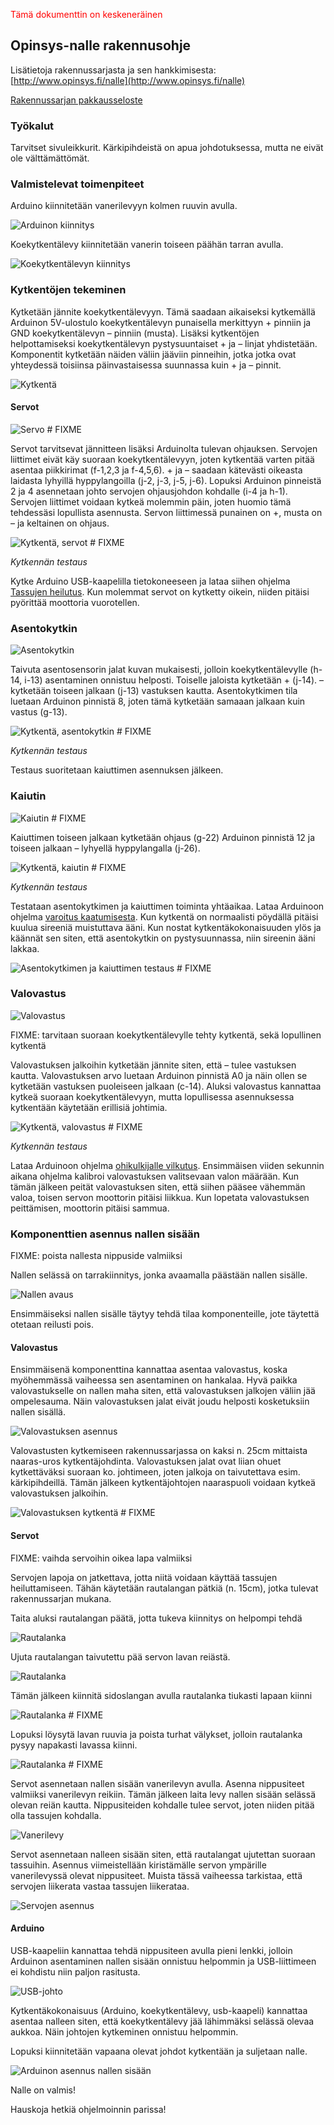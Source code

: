 <font color='red'>Tämä dokumenttin on keskeneräinen</font>

## Opinsys-nalle rakennusohje

Lisätietoja rakennussarjasta ja sen hankkimisesta: [http://www.opinsys.fi/nalle](http://www.opinsys.fi/nalle)

[Rakennussarjan pakkausseloste](ohjeet/pakkausseloste)

### Työkalut

Tarvitset sivuleikkurit. Kärkipihdeistä on apua johdotuksessa, mutta ne eivät ole välttämättömät.

### Valmistelevat toimenpiteet

Arduino kiinnitetään vanerilevyyn kolmen ruuvin avulla.

![Arduinon kiinnitys](kuvat/arduinon_kiinnitys_ruuveilla.jpg)

Koekytkentälevy kiinnitetään vanerin toiseen päähän tarran avulla.

![Koekytkentälevyn kiinnitys](kuvat/koekytkentalevyn_kiinnitys.jpg)

### Kytkentöjen tekeminen

Kytketään jännite koekytkentälevyyn. Tämä saadaan aikaiseksi kytkemällä Arduinon 5V-ulostulo koekytkentälevyn punaisella merkittyyn + pinniin ja GND koekytkentälevyn – pinniin (musta). Lisäksi kytkentöjen helpottamiseksi koekytkentälevyn pystysuuntaiset + ja – linjat yhdistetään. Komponentit kytketään näiden väliin jääviin pinneihin, jotka jotka ovat yhteydessä toisiinsa päinvastaisessa suunnassa kuin + ja – pinnit.

![Kytkentä](kuvat/kytkenta_plus_miinus.jpg)

#### Servot

![Servo](kuvat/servo.jpg) # FIXME

Servot tarvitsevat jännitteen lisäksi Arduinolta tulevan ohjauksen. Servojen liittimet eivät käy suoraan koekytkentälevyyn, joten kytkentää varten pitää asentaa piikkirimat (f-1,2,3 ja f-4,5,6).  + ja – saadaan kätevästi oikeasta laidasta lyhyillä hyppylangoilla (j-2, j-3, j-5, j-6). Lopuksi Arduinon pinneistä 2 ja 4 asennetaan johto servojen ohjausjohdon kohdalle (i-4 ja h-1). Servojen liittimet voidaan kytkeä molemmin päin, joten huomio tämä tehdessäsi lopullista asennusta. Servon liittimessä punainen on +, musta on – ja keltainen on ohjaus.

![Kytkentä, servot](kuvat/kytkenta_servot.jpg) # FIXME

*Kytkennän testaus*

Kytke Arduino USB-kaapelilla tietokoneeseen ja lataa siihen ohjelma [Tassujen heilutus](tassujen_heilutus/tassujen_heilutus.ino). Kun molemmat servot on kytketty oikein, niiden pitäisi pyörittää moottoria vuorotellen.

### Asentokytkin

![Asentokytkin](kuvat/asentokytkin.jpg)

Taivuta asentosensorin jalat kuvan mukaisesti, jolloin koekytkentälevylle (h-14, i-13) asentaminen onnistuu helposti. Toiselle jaloista kytketään + (j-14). – kytketään toiseen jalkaan (j-13) vastuksen kautta. Asentokytkimen tila luetaan Arduinon pinnistä 8, joten tämä kytketään samaaan jalkaan kuin vastus (g-13).

![Kytkentä, asentokytkin](kuvat/kytkenta_asentokytkin.jpg) # FIXME

*Kytkennän testaus*

Testaus suoritetaan kaiuttimen asennuksen jälkeen.

### Kaiutin

![Kaiutin](kuvat/kaiutin.jpg) # FIXME

Kaiuttimen toiseen jalkaan kytketään ohjaus (g-22) Arduinon pinnistä 12 ja toiseen jalkaan – lyhyellä hyppylangalla (j-26).

![Kytkentä, kaiutin](kuvat/kytkenta_kaiutin.jpg) # FIXME

*Kytkennän testaus*

Testataan asentokytkimen ja kaiuttimen toiminta yhtäaikaa. Lataa Arduinoon ohjelma [varoitus kaatumisesta](varoitus_kaatumisesta/varoitus_kaatumisesta.ino). Kun kytkentä on normaalisti pöydällä pitäisi kuulua sireeniä muistuttava ääni. Kun nostat kytkentäkokonaisuuden ylös ja käännät sen siten, että asentokytkin on pystysuunnassa, niin sireenin ääni lakkaa.

![Asentokytkimen ja kaiuttimen testaus](kuvat/asentokytkin_kaiutin_testaus.jpg) # FIXME

### Valovastus

![Valovastus](kuvat/valovastus.jpg)

FIXME: tarvitaan suoraan koekytkentälevylle tehty kytkentä, sekä lopullinen kytkentä

Valovastuksen jalkoihin kytketään jännite siten, että – tulee vastuksen kautta. Valovastuksen arvo luetaan Arduinon pinnistä A0 ja näin ollen se kytketään vastuksen puoleiseen jalkaan (c-14). Aluksi valovastus kannattaa kytkeä suoraan koekytkentälevyyn, mutta lopullisessa asennuksessa kytkentään käytetään erillisiä johtimia.

![Kytkentä, valovastus](kuvat/kytkenta_valovastus.jpg) # FIXME

*Kytkennän testaus*

Lataa Arduinoon ohjelma [ohikulkijalle vilkutus](ohikulkijalle_vilkutus/ohikulkijalle_vilkutus.ino). Ensimmäisen viiden sekunnin aikana ohjelma kalibroi valovastuksen valitsevaan valon määrään. Kun tämän jälkeen peität valovastuksen siten, että siihen pääsee vähemmän valoa, toisen servon moottorin pitäisi liikkua. Kun lopetata valovastuksen peittämisen, moottorin pitäisi sammua.

### Komponenttien asennus nallen sisään

FIXME: poista nallesta nippuside valmiiksi

Nallen selässä on tarrakiinnitys, jonka avaamalla päästään nallen sisälle.

![Nallen avaus](kuvat/nalle_auki.jpg)

Ensimmäiseksi nallen sisälle täytyy tehdä tilaa komponenteille, jote täytettä otetaan reilusti pois.

#### Valovastus

Ensimmäisenä komponenttina kannattaa asentaa valovastus, koska myöhemmässä vaiheessa sen asentaminen on hankalaa. Hyvä paikka valovastukselle on nallen maha siten, että valovastuksen jalkojen väliin jää ompelesauma. Näin valovastuksen jalat eivät joudu helposti kosketuksiin nallen sisällä.

![Valovastuksen asennus](kuvat/valovastuksen_asennus.jpg)

Valovastusten kytkemiseen rakennussarjassa on kaksi  n. 25cm mittaista naaras-uros kytkentäjohdinta. Valovastuksen jalat ovat liian ohuet kytkettäväksi suoraan ko. johtimeen, joten jalkoja on taivutettava esim. kärkipihdeillä. Tämän jälkeen kytkentäjohtojen naaraspuoli voidaan kytkeä valovastuksen jalkoihin.

![Valovastuksen kytkentä](kuvat/valovastuksen_kytkenta.jpg) # FIXME

#### Servot

FIXME: vaihda servoihin oikea lapa valmiiksi

Servojen lapoja on jatkettava, jotta niitä voidaan käyttää tassujen heiluttamiseen. Tähän käytetään rautalangan pätkiä (n. 15cm), jotka tulevat rakennussarjan mukana.

Taita aluksi rautalangan päätä, jotta tukeva kiinnitys on helpompi tehdä

![Rautalanka](kuvat/taivutettu_rautalanka.jpg)

Ujuta rautalangan taivutettu pää servon lavan reiästä.

![Rautalanka](kuvat/taivutettu_rautalanka_servo.jpg)

Tämän jälkeen kiinnitä sidoslangan avulla rautalanka tiukasti lapaan kiinni

![Rautalanka](kuvat/rautalangan_sitominen.jpg) # FIXME

Lopuksi löysytä lavan ruuvia ja poista turhat välykset, jolloin rautalanka pysyy napakasti lavassa kiinni.

![Rautalanka](kuvat/rautalanka_lavan_valysten_poisto.jpg) # FIXME

Servot asennetaan nallen sisään vanerilevyn avulla. Asenna nippusiteet valmiiksi vanerilevyn reikiin. Tämän jälkeen laita levy nallen sisään selässä olevan reiän kautta. Nippusiteiden kohdalle tulee servot, joten niiden pitää olla tassujen kohdalla.

![Vanerilevy](kuvat/vanerilevyn_asennus_nalleen.jpg)

Servot asennetaan nalleen sisään siten, että rautalangat ujutettan suoraan tassuihin. Asennus viimeistellään kiristämälle servon ympärille vanerilevyssä olevat nippusiteet. Muista tässä vaiheessa tarkistaa, että servojen liikerata vastaa tassujen liikerataa.

![Servojen asennus](kuvat/servojen_asennus_nalleen.jpg)

#### Arduino

USB-kaapeliin kannattaa tehdä nippusiteen avulla pieni lenkki, jolloin Arduinon asentaminen nallen sisään onnistuu helpommin ja USB-liittimeen ei kohdistu niin paljon rasitusta.

![USB-johto](kuvat/lenkki_usb_johtoon.jpg)

Kytkentäkokonaisuus (Arduino, koekytkentälevy, usb-kaapeli) kannattaa asentaa nalleen siten, että koekytkentälevy jää lähimmäksi selässä olevaa aukkoa. Näin johtojen kytkeminen onnistuu helpommin.

Lopuksi kiinnitetään vapaana olevat johdot kytkentään ja suljetaan nalle.

![Arduinon asennus nallen sisään](kuvat/arduinon_asennus_nallen_sisaan.jpg)

Nalle on valmis!

Hauskoja hetkiä ohjelmoinnin parissa!
